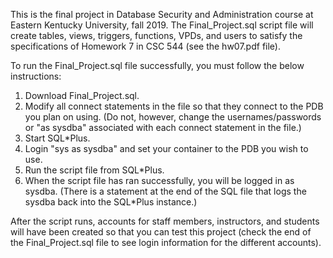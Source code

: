 This is the final project in Database Security and Administration course at Eastern Kentucky University, fall 2019. The Final_Project.sql script file will create tables, views, triggers, functions, VPDs, and users to satisfy the specifications of Homework 7 in CSC 544 (see the hw07.pdf file). 

To run the Final_Project.sql file successfully, you must follow the below instructions:
1. Download Final_Project.sql.
2. Modify all connect statements in the file so that they connect to the PDB you plan on using. (Do not, however, change the usernames/passwords or "as sysdba"  associated with each connect statement in the file.)
3. Start SQL*Plus.
4. Login "sys as sysdba" and set your container to the PDB you wish to use.
5. Run the script file from SQL*Plus.
6. When the script file has ran successfully, you will be logged in as sysdba. (There is a statement at the end of the SQL file that logs the sysdba back into the SQL*Plus instance.) 

After the script runs, accounts for staff members, instructors, and students will have been created so that you can test this project (check the end of the Final_Project.sql file to see login information for the different accounts).
